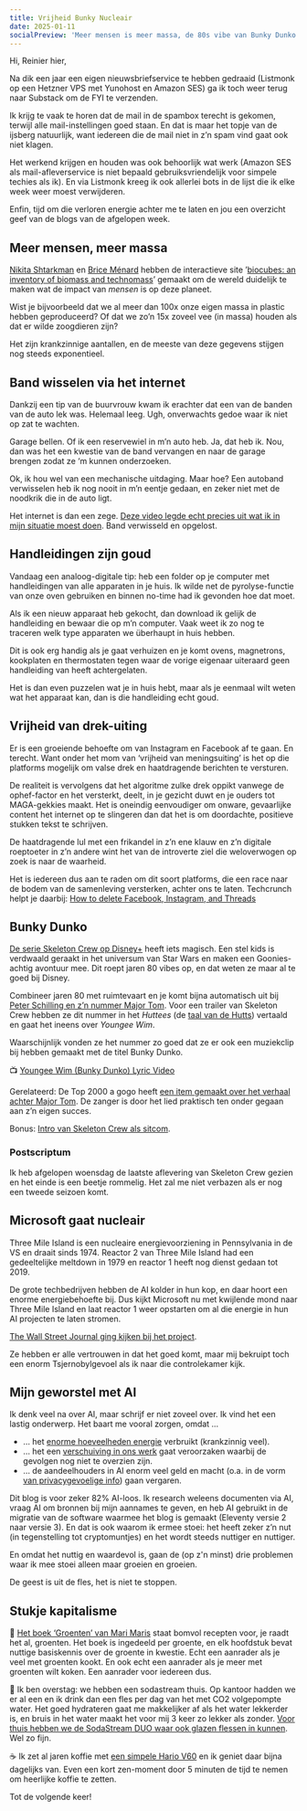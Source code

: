 ```yaml
---
title: Vrijheid Bunky Nucleair
date: 2025-01-11
socialPreview: 'Meer mensen is meer massa, de 80s vibe van Bunky Dunko en drek mag je altijd uiten'
---
```


Hi, Reinier hier,

Na dik een jaar een eigen nieuwsbriefservice te hebben gedraaid (Listmonk op een Hetzner VPS met Yunohost en Amazon SES) ga ik toch weer terug naar Substack om de FYI te verzenden.

Ik krijg te vaak te horen dat de mail in de spambox terecht is gekomen, terwijl alle mail-instellingen goed staan. En dat is maar het topje van de ijsberg natuurlijk, want iedereen die de mail niet in z’n spam vind gaat ook niet klagen.

Het werkend krijgen en houden was ook behoorlijk wat werk (Amazon SES als mail-afleverservice is niet bepaald gebruiksvriendelijk voor simpele techies als ik). En via Listmonk kreeg ik ook allerlei bots in de lijst die ik elke week weer moest verwijderen.

Enfin, tijd om die verloren energie achter me te laten en jou een overzicht geef van de blogs van de afgelopen week.

## Meer mensen, meer massa

[Nikita Shtarkman](https://nikitashtarkman.com) en [Brice Ménard](https://menard.pha.jhu.edu) hebben de interactieve site ’[biocubes: an inventory of biomass and technomass](https://biocubes.net/)’ gemaakt om de wereld duidelijk te maken wat de impact van _mensen_ is op deze planeet. 

Wist je bijvoorbeeld dat we al meer dan 100x onze eigen massa in plastic hebben geproduceerd? Of dat we zo’n 15x zoveel vee (in massa) houden als dat er wilde zoogdieren zijn?

Het zijn krankzinnige aantallen, en de meeste van deze gegevens stijgen nog steeds exponentieel.

## Band wisselen via het internet

Dankzij een tip van de buurvrouw kwam ik erachter dat een van de banden van de auto lek was. Helemaal leeg. Ugh, onverwachts gedoe waar ik niet op zat te wachten.

Garage bellen. Of ik een reservewiel in m’n auto heb. Ja, dat heb ik. Nou, dan was het een kwestie van de band vervangen en naar de garage brengen zodat ze ‘m kunnen onderzoeken. 

Ok, ik hou wel van een mechanische uitdaging. Maar hoe? Een autoband verwisselen heb ik nog nooit in m’n eentje gedaan, en zeker niet met de noodkrik die in de auto ligt. 

Het internet is dan een zege. [Deze video legde echt precies uit wat ik in mijn situatie moest doen](https://youtu.be/Nen5X4v7YgM). Band verwisseld en opgelost.

## Handleidingen zijn goud

Vandaag een analoog-digitale tip: heb een folder op je computer met handleidingen van alle apparaten in je huis. Ik wilde net de pyrolyse-functie van onze oven gebruiken en binnen no-time had ik gevonden hoe dat moet.

Als ik een nieuw apparaat heb gekocht, dan download ik gelijk de handleiding en bewaar die op m’n computer. Vaak weet ik zo nog te traceren welk type apparaten we überhaupt in huis hebben.

Dit is ook erg handig als je gaat verhuizen en je komt ovens, magnetrons, kookplaten en thermostaten tegen waar de vorige eigenaar uiteraard geen handleiding van heeft achtergelaten. 

Het is dan even puzzelen wat je in huis hebt, maar als je eenmaal wilt weten wat het apparaat kan, dan is die handleiding echt goud.

## Vrijheid van drek-uiting

Er is een groeiende behoefte om van Instagram en Facebook af te gaan. En terecht. Want onder het mom van ‘vrijheid van meningsuiting’ is het op die platforms mogelijk om valse drek en haatdragende berichten te versturen.

De realiteit is vervolgens dat het algoritme zulke drek oppikt vanwege de ophef-factor en het versterkt, deelt, in je gezicht duwt en je ouders tot MAGA-gekkies maakt. Het is oneindig eenvoudiger om onware, gevaarlijke content het internet op te slingeren dan dat het is om doordachte, positieve stukken tekst te schrijven.

De haatdragende lul met een frikandel in z’n ene klauw en z’n digitale roeptoeter in z’n andere wint het van de introverte ziel die weloverwogen op zoek is naar de waarheid.

Het is iedereen dus aan te raden om dit soort platforms, die een race naar de bodem van de samenleving versterken, achter ons te laten. Techcrunch helpt je daarbij: [How to delete Facebook, Instagram, and Threads](https://techcrunch.com/2025/01/10/how-to-delete-facebook-instagram-and-threads/)

## Bunky Dunko

[De serie Skeleton Crew op Disney+](https://ondisneyplus.disney.com/show/star-wars-skeleton-crew) heeft iets magisch. Een stel kids is verdwaald geraakt in het universum van Star Wars en maken een Goonies-achtig avontuur mee. Dit roept jaren 80 vibes op, en dat weten ze maar al te goed bij Disney.

Combineer jaren 80 met ruimtevaart en je komt bijna automatisch uit bij [Peter Schilling en z’n nummer Major Tom](https://youtu.be/KQRaj1vcnrs). Voor een trailer van Skeleton Crew hebben ze dit nummer in het _Huttees_ (de [taal van de Hutts](https://starwars.fandom.com/wiki/Huttese)) vertaald en gaat het ineens over _Youngee Wim_. 

Waarschijnlijk vonden ze het nummer zo goed dat ze er ook een muziekclip bij hebben gemaakt met de titel Bunky Dunko.

📺 [Youngee Wim (Bunky Dunko) Lyric Video](https://www.youtube.com/watch?v=T2g4F3jNUdo&t=75s)

Gerelateerd: De Top 2000 a gogo heeft [een item gemaakt over het verhaal achter Major Tom](https://youtu.be/YoJZvD39M_A). De zanger is door het lied praktisch ten onder gegaan aan z’n eigen succes.

Bonus: [Intro van Skeleton Crew als sitcom](https://youtube.com/shorts/JQTtUKCZYLs).

### Postscriptum

Ik heb afgelopen woensdag de laatste aflevering van Skeleton Crew gezien en het einde is een beetje rommelig. Het zal me niet verbazen als er nog een tweede seizoen komt.

## Microsoft gaat nucleair

Three Mile Island is een nucleaire energievoorziening in Pennsylvania in de VS en draait sinds 1974. Reactor 2 van Three Mile Island had een gedeeltelijke meltdown in 1979 en reactor 1 heeft nog dienst gedaan tot 2019.

De grote techbedrijven hebben de AI kolder in hun kop, en daar hoort een enorme energiebehoefte bij. Dus kijkt Microsoft nu met kwijlende mond naar Three Mile Island en laat reactor 1 weer opstarten om al die energie in hun AI projecten te laten stromen.

[The Wall Street Journal ging kijken bij het project](https://youtu.be/Ub78DA8wyf8).

Ze hebben er alle vertrouwen in dat het goed komt, maar mij bekruipt toch een enorm Tsjernobylgevoel als ik naar die controlekamer kijk.

## Mijn geworstel met AI

Ik denk veel na over AI, maar schrijf er niet zoveel over. Ik vind het een lastig onderwerp. Het baart me vooral zorgen, omdat …

- … het [enorme hoeveelheden energie](https://www.technologyreview.com/2019/06/06/239031/training-a-single-ai-model-can-emit-as-much-carbon-as-five-cars-in-their-lifetimes/) verbruikt (krankzinnig veel).
- … het een [verschuiving in ons werk](https://www.nexford.edu/insights/how-will-ai-affect-jobs) gaat veroorzaken waarbij de gevolgen nog niet te overzien zijn.
- … de aandeelhouders in AI enorm veel geld en macht (o.a. in de vorm [van privacygevoelige info](https://www.fastcompany.com/90871955/how-generative-ai-is-changing-surveillance-capitalism)) gaan vergaren.

Dit blog is voor zeker 82% AI-loos. Ik research weleens documenten via AI, vraag AI om bronnen bij mijn aannames te geven, en heb AI gebruikt in de migratie van de software waarmee het blog is gemaakt (Eleventy versie 2 naar versie 3). En dat is ook waarom ik ermee stoei: het heeft zeker z’n nut (in tegenstelling tot cryptomuntjes) en het wordt steeds nuttiger en nuttiger. 

En omdat het nuttig en waardevol is, gaan de (op z'n minst) drie problemen waar ik mee stoei alleen maar groeien en groeien.

De geest is uit de fles, het is niet te stoppen. 

## Stukje kapitalisme

📗 [Het boek ‘Groenten’ van Mari Maris](https://partner.bol.com/click/click?p=2&t=url&s=1066120&f=TXL&url=https%3A%2F%2Fwww.bol.com%2Fnl%2Fnl%2Fp%2Fgroenten%2F9300000042258505%2F&name=Groenten%2C%20Mari%20Maris) staat bomvol recepten voor, je raadt het al, groenten. Het boek is ingedeeld per groente, en elk hoofdstuk bevat nuttige basiskennis over de groente in kwestie. Echt een aanrader als je veel met groenten kookt. En ook echt een aanrader als je meer met groenten wilt koken. Een aanrader voor iedereen dus.

🚰 Ik ben overstag: we hebben een sodastream thuis. Op kantoor hadden we er al een en ik drink dan een fles per dag van het met CO2 volgepompte water. Het goed hydrateren gaat me makkelijker af als het water lekkerder is, en bruis in het water maakt het voor mij 3 keer zo lekker als zonder. [Voor thuis hebben we de SodaStream DUO waar ook glazen flessen in kunnen](https://partner.bol.com/click/click?p=2&t=url&s=1066120&f=TXL&url=https%3A%2F%2Fwww.bol.com%2Fnl%2Fnl%2Fp%2Fsodastream-duo-zwart-incl-quick-connect-koolzuurcilinder-met-1-glazen-en-1-herbruikbare-plastic-fles%2F9300000040812379%2F&name=SodaStream%20Bruiswatertoestel%20DUO%20Starterkit%20Zwart). Wel zo fijn.

☕️ Ik zet al jaren koffie met [een simpele Hario V60](https://partner.bol.com/click/click?p=2&t=url&s=1066120&f=TXL&url=https%3A%2F%2Fwww.bol.com%2Fnl%2Fnl%2Fp%2Fhario-dripper-v60-02-kunststof-transparant%2F9200000058790620%2F&name=Hario%20Dripper%20V60-02%20Kunststof%20-%20Transparant) en ik geniet daar bijna dagelijks van. Even een kort zen-moment door 5 minuten de tijd te nemen om heerlijke koffie te zetten.

Tot de volgende keer!
